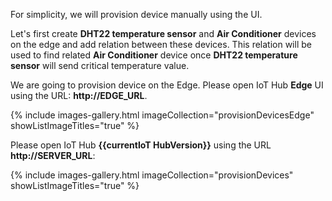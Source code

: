 For simplicity, we will provision device manually using the UI.

Let's first create **DHT22 temperature sensor** and **Air Conditioner** devices on the edge and add relation between these devices. This relation will be used to find related **Air Conditioner** device once **DHT22 temperature sensor** will send critical temperature value.

We are going to provision device on the Edge. Please open IoT Hub **Edge** UI using the URL: **http://EDGE_URL**.

{% include images-gallery.html imageCollection="provisionDevicesEdge" showListImageTitles="true" %}

Please open IoT Hub **{{currentIoT HubVersion}}** using the URL **http://SERVER_URL**:

{% include images-gallery.html imageCollection="provisionDevices" showListImageTitles="true" %}